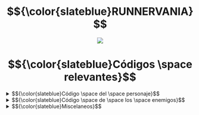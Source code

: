# $${\color{slateblue}RUNNERVANIA}$$

<p align="center">
  <img src="[https://www.gifcen.com/wp-content/uploads/2023/07/neon-gif-6.gif](https://media.tenor.com/bhxZ5O_Xnq8AAAAj/page-divider-glittery.gif)" />
</p>

# $${\color{slateblue}Códigos \space relevantes}$$

<details>
  <summary>$${\color{slateblue}Código \space del \space personaje}$$</summary>
  
  Aquí va el contenido que quieres ocultar.
  
  Puede ser texto, código, imágenes, etc.
</details>

<details>
  <summary>$${\color{slateblue}Código \space de \space los \space enemigos}$$</summary>
  
  Aquí va el contenido que quieres ocultar.
  
  Puede ser texto, código, imágenes, etc.
</details>

<details>
  <summary>$${\color{slateblue}Miscelaneos}$$</summary>
  
  Aquí va el contenido que quieres ocultar.
  
  Puede ser texto, código, imágenes, etc.
</details>

